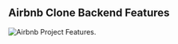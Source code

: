 ## Airbnb Clone Backend Features

![Airbnb Project Features](features-and-functionalities/my%20airbnb%20project.png).
